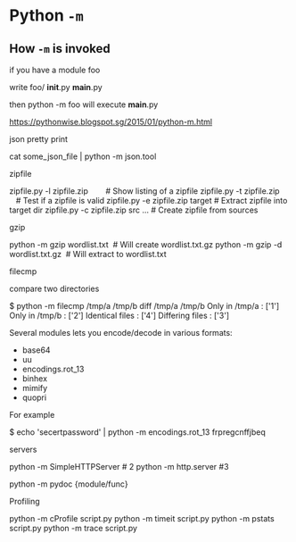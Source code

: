 # Python `-m`

<!--
ID: 49ad00e1-9fdf-47b6-85f9-6bb4c45edb7d
Status: publish
Date: 2017-05-30T13:19:00
Modified: 2017-05-30T13:19:00
wp_id: 688
-->

## How `-m` is invoked

if you have a module foo

write
foo/
    __init__.py
    __main__.py

then python -m foo will execute __main__.py

https://pythonwise.blogspot.sg/2015/01/python-m.html

json pretty print

cat some_json_file | python -m json.tool

zipfile

zipfile.py -l zipfile.zip        # Show listing of a zipfile
zipfile.py -t zipfile.zip        # Test if a zipfile is valid
zipfile.py -e zipfile.zip target # Extract zipfile into target dir
zipfile.py -c zipfile.zip src ... # Create zipfile from sources

gzip

python -m gzip wordlist.txt  # Will create wordlist.txt.gz
python -m gzip -d wordlist.txt.gz  # Will extract to wordlist.txt

filecmp

compare two directories

$ python -m filecmp /tmp/a /tmp/b
diff /tmp/a /tmp/b
Only in /tmp/a : ['1']
Only in /tmp/b : ['2']
Identical files : ['4']
Differing files : ['3']


Several modules lets you encode/decode in various formats:
- base64
- uu
- encodings.rot_13
- binhex
- mimify
- quopri

For example

$ echo 'secertpassword' | python -m encodings.rot_13
frpregcnffjbeq

servers

python -m SimpleHTTPServer # 2
python -m http.server #3

python -m pydoc {module/func}

Profiling

python -m cProfile script.py
python -m timeit script.py
python -m pstats script.py
python -m trace script.py